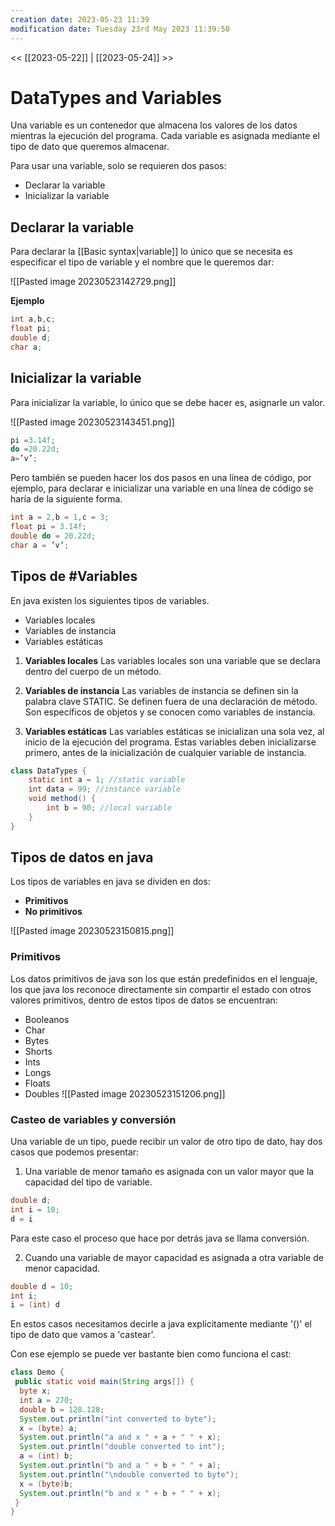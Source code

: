 ```yaml
---
creation date: 2023-05-23 11:39
modification date: Tuesday 23rd May 2023 11:39:50
---
```


<< [[2023-05-22]] | [[2023-05-24]] >>

# DataTypes and Variables


Una variable es un contenedor que almacena los valores de los datos mientras la ejecución del programa. Cada variable es asignada mediante el tipo de dato que queremos almacenar.

Para usar una variable, solo se requieren dos pasos:

- Declarar la variable
- Inicializar la variable

## Declarar la variable

Para declarar la [[Basic syntax|variable]] lo único que se necesita es especificar el tipo de variable y el nombre que le queremos dar:

![[Pasted image 20230523142729.png]]

**Ejemplo** 

```Java
int a,b,c;
float pi;
double d;
char a;
```

## Inicializar la variable

Para inicializar la variable, lo único que se debe hacer es, asignarle un valor.


![[Pasted image 20230523143451.png]]


```Java
pi =3.14f;
do =20.22d;
a=’v’;
```


Pero también se pueden hacer los dos pasos en una línea de código, por ejemplo, para declarar e inicializar una variable en una línea de código se haría de la siguiente forma.

```Java
int a = 2,b = 1,c = 3;
float pi = 3.14f;
double do = 20.22d;
char a = ’v’;
```


## Tipos de #Variables 

En java existen los siguientes tipos de variables.

- Variables locales
- Variables de instancia
- Variables estáticas

1)  **Variables locales** 
	 Las variables locales son una variable que se declara dentro del cuerpo de un método.
 
2) **Variables de instancia** 
	 Las variables de instancia se definen sin la palabra clave STATIC. Se definen fuera de una declaración de método. Son específicos de objetos y se conocen como variables de instancia.

3) **Variables estáticas** 
	Las variables estáticas se inicializan una sola vez, al inicio de la ejecución del programa. Estas variables deben inicializarse primero, antes de la inicialización de cualquier variable de instancia.

```Java
class DataTypes {
    static int a = 1; //static variable  
    int data = 99; //instance variable  
    void method() {
        int b = 90; //local variable  
    }
}
```

## Tipos de datos en java

Los tipos de variables en java se dividen en dos:

- **Primitivos**
- **No primitivos**


![[Pasted image 20230523150815.png]]

### Primitivos

Los datos primitivos de java son los que están predefinidos en el lenguaje, los que java los reconoce directamente sin compartir el estado con otros valores primitivos, dentro de estos tipos de datos se encuentran:

- Booleanos
- Char
- Bytes
- Shorts
- Ints
- Longs
- Floats
- Doubles
![[Pasted image 20230523151206.png]]

### Casteo de variables y conversión

Una variable de un tipo, puede recibir un valor de otro tipo de dato, hay dos casos que podemos presentar:

1) Una variable de menor tamaño es asignada con un valor mayor que la capacidad del tipo de variable.

```Java
double d;
int i = 10;
d = i
```

Para este caso el proceso que hace por detrás java se llama conversión.

2) Cuando una variable de mayor capacidad es asignada a otra variable de menor capacidad.

```Java
double d = 10;
int i;
i = (int) d
```

En estos casos necesitamos decirle a java explícitamente mediante '()' el tipo de dato que vamos a 'castear'.

Con ese ejemplo se puede ver bastante bien como funciona el cast:

```Java
class Demo {
 public static void main(String args[]) {
  byte x;
  int a = 270;
  double b = 128.128;
  System.out.println("int converted to byte");
  x = (byte) a;
  System.out.println("a and x " + a + " " + x);
  System.out.println("double converted to int");
  a = (int) b;
  System.out.println("b and a " + b + " " + a);
  System.out.println("\ndouble converted to byte");
  x = (byte)b;
  System.out.println("b and x " + b + " " + x);
 }
}
```